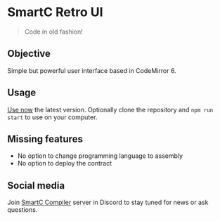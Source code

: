 # SmartC Retro UI
> Code in old fashion!

## Objective
Simple but powerful user interface based in CodeMirror 6.

## Usage
[Use now](https://deleterium.info/smartc-retro-ui/) the latest version.
Optionally clone the repository and `npm run start` to use on your computer.

## Missing features
* No option to change programming language to assembly
* No option to deploy the contract

## Social media
Join [SmartC Compiler](https://discord.gg/pQHnBRYE5c) server in Discord to stay tuned for news or ask questions.
